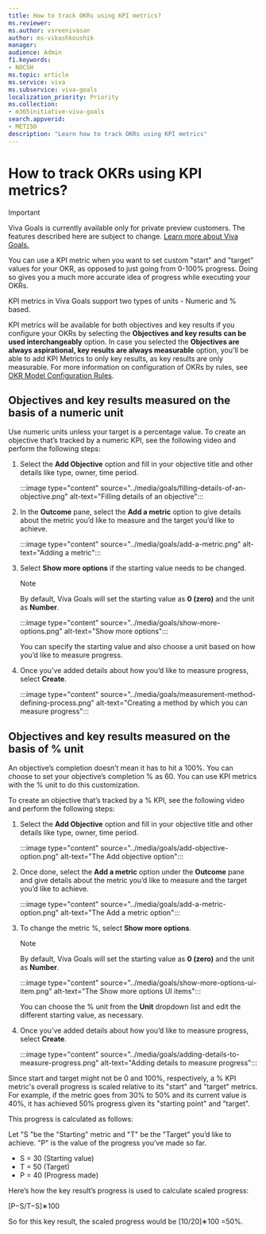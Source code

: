 ```yaml
---
title: How to track OKRs using KPI metrics?
ms.reviewer: 
ms.author: vsreenivasan
author: ms-vikashkoushik
manager: 
audience: Admin
f1.keywords:
- NOCSH
ms.topic: article
ms.service: viva
ms.subservice: viva-goals
localization_priority: Priority
ms.collection:  
- m365initiative-viva-goals  
search.appverid:
- MET150
description: "Learn how to track OKRs using KPI metrics"
---
```


# How to track OKRs using KPI metrics?

> [!IMPORTANT]
> Viva Goals is currently available only for private preview customers. The features described here are subject to change. [Learn more about Viva Goals.](https://go.microsoft.com/fwlink/?linkid=2189933)

You can use a KPI metric when you want to set custom "start" and "target" values for your OKR, as opposed to just going from 0-100% progress. Doing so gives you a much more accurate idea of progress while executing your OKRs.

KPI metrics in Viva Goals support two types of units - Numeric and % based.

KPI metrics will be available for both objectives and key results if you configure your OKRs by selecting the **Objectives and key results can be used interchangeably** option. In case you selected the **Objectives are always aspirational, key results are always measurable** option, you'll be able to add KPI Metrics to only key results, as key results are only measurable. For more information on configuration of OKRs by rules, see [OKR Model Configuration Rules](https://help.ally.io/en/articles/5214200-configure-your-okr-rules-in-ally-io).

## Objectives and key results measured on the basis of a numeric unit

Use numeric units unless your target is a percentage value. To create an objective that’s tracked by a numeric KPI, see the following video and perform the following steps:

1. Select the **Add Objective** option and fill in your objective title and other details like type, owner, time period.

   :::image type="content" source="../media/goals/filling-details-of-an-objective.png" alt-text="Filling details of an objective":::

2. In the **Outcome** pane, select the **Add a metric** option to give details about the metric you’d like to measure and the target you’d like to achieve.

   :::image type="content" source="../media/goals/add-a-metric.png" alt-text="Adding a metric":::

3. Select **Show more options** if the starting value needs to be changed.

   > [!NOTE]
   > By default, Viva Goals will set the starting value as **0 (zero)** and the unit as **Number**.

   :::image type="content" source="../media/goals/show-more-options.png" alt-text="Show more options":::

   You can specify the starting value and also choose a unit based on how you’d like to measure progress. 

4. Once you’ve added details about how you’d like to measure progress, select **Create**.

   :::image type="content" source="../media/goals/measurement-method-defining-process.png" alt-text="Creating a method by which you can measure progress":::

## Objectives and key results measured on the basis of % unit

An objective’s completion doesn’t mean it has to hit a 100%. You can choose to set your objective’s completion % as 60. You can use KPI metrics with the % unit to do this customization.

To create an objective that’s tracked by a % KPI, see the following video and perform the following steps:

1. Select the **Add Objective** option and fill in your objective title and other details like type, owner, time period.

   :::image type="content" source="../media/goals/add-objective-option.png" alt-text="The Add objective option":::

2. Once done, select the **Add a metric** option under the **Outcome** pane and give details about the metric you’d like to measure and the target you’d like to achieve.

   :::image type="content" source="../media/goals/add-a-metric-option.png" alt-text="The Add a metric option":::

3. To change the metric %, select **Show more options**. 

   > [!NOTE]
   > By default, Viva Goals will set the starting value as **0 (zero)** and the unit as **Number**.

   :::image type="content" source="../media/goals/show-more-options-ui-item.png" alt-text="The Show more options UI items":::
 
   You can choose the % unit from the **Unit** dropdown list and edit the different starting value, as necessary. 

4. Once you’ve added details about how you’d like to measure progress, select **Create**.

   :::image type="content" source="../media/goals/adding-details-to-measure-progress.png" alt-text="Adding details to measure progress":::

Since start and target might not be 0 and 100%, respectively, a % KPI metric's overall progress is scaled relative to its "start" and "target" metrics. For example, if the metric goes from 30% to 50% and its current value is 40%, it has achieved 50% progress given its "starting point" and "target".

This progress is calculated as follows:

Let "S "be the "Starting" metric and "T" be the "Target" you’d like to achieve. "P" is the value of the progress you’ve made so far.

- S = 30 (Starting value)
- T = 50 (Target)
- P = 40 (Progress made)

Here’s how the key result’s progress is used to calculate scaled progress:

[P−S/T−S]∗100

So for this key result, the scaled progress would be [10/20]∗100 =50%.